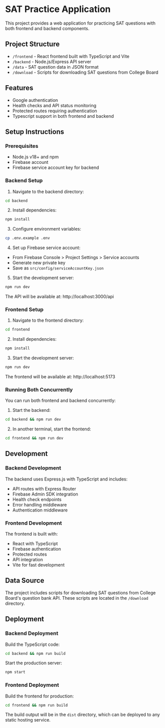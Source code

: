 # SAT Practice Application

This project provides a web application for practicing SAT questions with both frontend and backend components.

## Project Structure

- `/frontend` - React frontend built with TypeScript and Vite
- `/backend` - Node.js/Express API server
- `/data` - SAT question data in JSON format
- `/download` - Scripts for downloading SAT questions from College Board

## Features

- Google authentication
- Health checks and API status monitoring
- Protected routes requiring authentication
- Typescript support in both frontend and backend

## Setup Instructions

### Prerequisites

- Node.js v18+ and npm
- Firebase account
- Firebase service account key for backend

### Backend Setup

1. Navigate to the backend directory:
```bash
cd backend
```

2. Install dependencies:
```bash
npm install
```

3. Configure environment variables:
```bash
cp .env.example .env
```

4. Set up Firebase service account:
- From Firebase Console > Project Settings > Service accounts
- Generate new private key
- Save as `src/config/serviceAccountKey.json`

5. Start the development server:
```bash
npm run dev
```

The API will be available at: http://localhost:3000/api

### Frontend Setup

1. Navigate to the frontend directory:
```bash
cd frontend
```

2. Install dependencies:
```bash
npm install
```

3. Start the development server:
```bash
npm run dev
```

The frontend will be available at: http://localhost:5173

### Running Both Concurrently

You can run both frontend and backend concurrently:

1. Start the backend:
```bash
cd backend && npm run dev
```

2. In another terminal, start the frontend:
```bash
cd frontend && npm run dev
```

## Development

### Backend Development

The backend uses Express.js with TypeScript and includes:
- API routes with Express Router
- Firebase Admin SDK integration
- Health check endpoints
- Error handling middleware
- Authentication middleware

### Frontend Development

The frontend is built with:
- React with TypeScript
- Firebase authentication
- Protected routes
- API integration
- Vite for fast development

## Data Source

The project includes scripts for downloading SAT questions from College Board's question bank API. These scripts are located in the `/download` directory.

## Deployment

### Backend Deployment

Build the TypeScript code:
```bash
cd backend && npm run build
```

Start the production server:
```bash
npm start
```

### Frontend Deployment

Build the frontend for production:
```bash
cd frontend && npm run build
```

The build output will be in the `dist` directory, which can be deployed to any static hosting service.